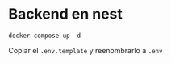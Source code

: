 # Backend en nest

```docker compose up -d```

Copiar el ```.env.template``` y reenombrarlo a ```.env```